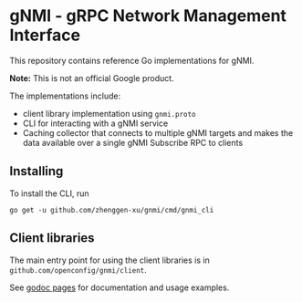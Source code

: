 # gNMI - gRPC Network Management Interface

This repository contains reference Go implementations for gNMI.

**Note:** This is not an official Google product.

The implementations include:

- client library implementation using `gnmi.proto`
- CLI for interacting with a gNMI service
- Caching collector that connects to multiple gNMI targets and makes the data
  available over a single gNMI Subscribe RPC to clients

## Installing

To install the CLI, run

    go get -u github.com/zhenggen-xu/gnmi/cmd/gnmi_cli

## Client libraries

The main entry point for using the client libraries is in
`github.com/openconfig/gnmi/client`.

See [godoc pages](https://godoc.org/github.com/openconfig/gnmi/client) for
documentation and usage examples.
